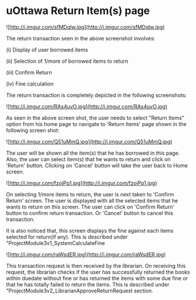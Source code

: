 # uOttawa Return Item(s) page #

![http://i.imgur.com/sfMDqlw.jpg](http://i.imgur.com/sfMDqlw.jpg)

The return transaction seen in the above screenshot involves:

(i) Display of user borrowed items

(ii) Selection of 1/more of borrowed items to return

(iii) Confirm Return

(iv) Fine calculation


The return transaction is completely depicted in the following screenshots:

![http://i.imgur.com/RAs4uvO.jpg](http://i.imgur.com/RAs4uvO.jpg)

As seen in the above screen shot, the user needs to select "Return Items" option from his home page to navigate to 'Return Items' page shown in the following screen shot:

![http://i.imgur.com/Q51uMmQ.jpg](http://i.imgur.com/Q51uMmQ.jpg)

The user will be shown all the item(s) that he has borrowed in this page.
Also, the user can select item(s) that he wants to return and click on 'Return' button. Clicking on 'Cancel' button will take the user back to Home screen.

![http://i.imgur.com/fzojPp1.jpg](http://i.imgur.com/fzojPp1.jpg)

On selecting 1/more items to return, the user is next taken to 'Confirm Return' screen. The user is displayed with all the selected items that he wants to return on this screen. The user can click on 'Confirm Return' button to confirm return transaction. Or 'Cancel' button to cancel this transaction.

It is also noticed that, this screen displays the fine against each items selected for return(if any).
This is described under "ProjectModule3v1\_SystemCalculateFine

![http://i.imgur.com/raWsdER.jpg](http://i.imgur.com/raWsdER.jpg)

This transaction request is then received by the librarian. On receiving this request, the librarian checks if the user has successfully returned the books within duedate without fine or has returned the items with some due fine or that he has totally failed to return the items.
This is described under "ProjectModule3v2\_LibrarianApproveReturnRequest section.